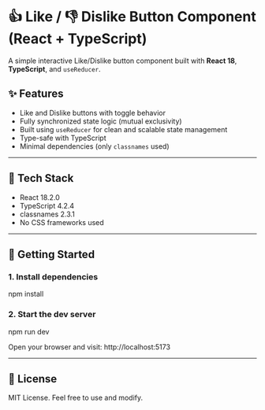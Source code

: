 # 👍 Like / 👎 Dislike Button Component (React + TypeScript)

A simple interactive Like/Dislike button component built with **React 18**, **TypeScript**, and `useReducer`.

## ✨ Features

- Like and Dislike buttons with toggle behavior
- Fully synchronized state logic (mutual exclusivity)
- Built using `useReducer` for clean and scalable state management
- Type-safe with TypeScript
- Minimal dependencies (only `classnames` used)

---

## 🧱 Tech Stack

- React 18.2.0
- TypeScript 4.2.4
- classnames 2.3.1
- No CSS frameworks used

---

## 🚀 Getting Started

### 1. Install dependencies
npm install

### 2. Start the dev server
npm run dev

Open your browser and visit: http://localhost:5173

---

## 📄 License
MIT License. Feel free to use and modify.
